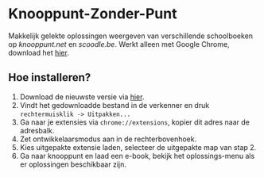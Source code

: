 # Knooppunt-Zonder-Punt

Makkelijk gelekte oplossingen weergeven van verschillende schoolboeken op *knooppunt.net* en *scoodle.be*.
Werkt alleen met Google Chrome, download het [hier](https://www.google.com/chrome/).

## Hoe installeren?
1. Download de nieuwste versie via [hier](www.google.com).
2. Vindt het gedownloadde bestand in de verkenner en druk `rechtermuisklik -> Uitpakken...`
3. Ga naar je extensies via `chrome://extensions`, kopier dit adres naar de adresbalk.
4. Zet ontwikkelaarsmodus aan in de rechterbovenhoek.
5. Kies uitgepakte extensie laden, selecteer de uitgepakte map van stap 2.
6. Ga naar knooppunt en laad een e-book, bekijk het oplossings-menu als er oplossingen beschikbaar zijn.
